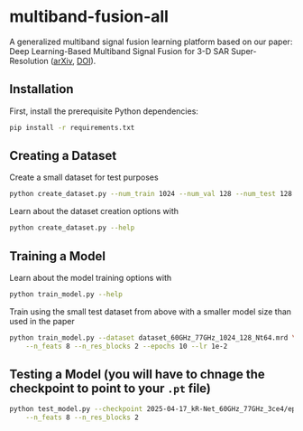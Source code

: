 # multiband-fusion-all
A generalized multiband signal fusion learning platform based on our paper:  Deep Learning-Based Multiband Signal Fusion for 3-D SAR Super-Resolution ([arXiv](https://arxiv.org/abs/2305.02017), [DOI](https://doi.org/10.1109/TAES.2023.3270111)).

## Installation
First, install the prerequisite Python dependencies:
```bash
pip install -r requirements.txt
```

## Creating a Dataset
Create a small dataset for test purposes
```bash
python create_dataset.py --num_train 1024 --num_val 128 --num_test 128 
```

Learn about the dataset creation options with
```bash
python create_dataset.py --help
```


## Training a Model
Learn about the model training options with
```bash
python train_model.py --help
```

Train using the small test dataset from above with a smaller model size than used in the paper
```bash
python train_model.py --dataset dataset_60GHz_77GHz_1024_128_Nt64.mrd \
    --n_feats 8 --n_res_blocks 2 --epochs 10 --lr 1e-2
```

## Testing a Model (you will have to chnage the checkpoint to point to your `.pt` file)
```bash
python test_model.py --checkpoint 2025-04-17_kR-Net_60GHz_77GHz_3ce4/epoch10_2025-04-17_kR-Net_60GHz_77GHz_3ce4.pt \
    --n_feats 8 --n_res_blocks 2
```